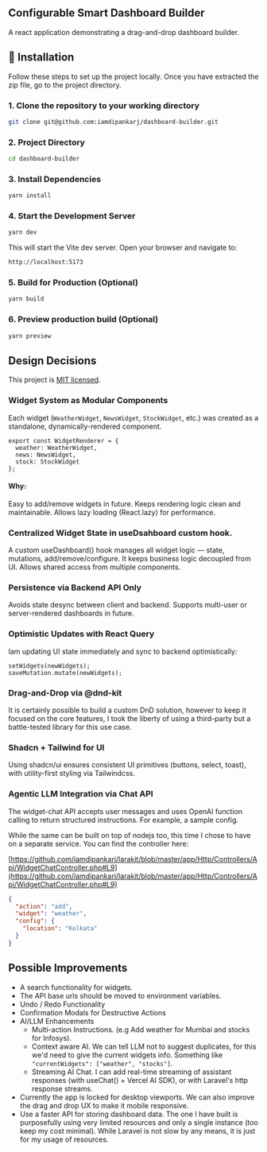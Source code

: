 ## Configurable Smart Dashboard Builder

A react application demonstrating a drag-and-drop dashboard builder.

## 🚀 Installation

Follow these steps to set up the project locally. Once you have extracted the zip file, go to the project directory.

### 1. Clone the repository to your working directory
```bash
git clone git@github.com:iamdipankarj/dashboard-builder.git
```

### 2. Project Directory
```bash
cd dashboard-builder
```

### 3. Install Dependencies

```bash
yarn install
```

### 4. Start the Development Server

```bash
yarn dev
```

This will start the Vite dev server. Open your browser and navigate to:

```bash
http://localhost:5173
```

### 5. Build for Production (Optional)

```bash
yarn build
```

### 6. Preview production build (Optional)

```bash
yarn preview
```

## Design Decisions

This project is [MIT licensed](LICENSE).
### Widget System as Modular Components
Each widget (`WeatherWidget`, `NewsWidget`, `StockWidget`, etc.) was created as a standalone, dynamically-rendered component.

```tsx
export const WidgetRenderer = {
  weather: WeatherWidget,
  news: NewsWidget,
  stock: StockWidget
};
```
#### Why:
Easy to add/remove widgets in future. Keeps rendering logic clean and maintainable. Allows lazy loading (React.lazy) for performance.

### Centralized Widget State in useDsahboard custom hook.
A custom useDashboard() hook manages all widget logic — state, mutations, add/remove/configure. It keeps business logic decoupled from UI. Allows shared access from multiple components.

### Persistence via Backend API Only
Avoids state desync between client and backend. Supports multi-user or server-rendered dashboards in future.

### Optimistic Updates with React Query
Iam updating UI state immediately and sync to backend optimistically:

```tsx
setWidgets(newWidgets);
saveMutation.mutate(newWidgets);
```
### Drag-and-Drop via @dnd-kit
It is certainly possible to build a custom DnD solution, however to keep it focused on the core features, I took the liberty of using a third-party but a battle-tested library for this use case.

### Shadcn + Tailwind for UI
Using shadcn/ui ensures consistent UI primitives (buttons, select, toast), with utility-first styling via Tailwindcss.

### Agentic LLM Integration via Chat API
The widget-chat API accepts user messages and uses OpenAI function calling to return structured instructions. For example, a sample config.

While the same can be built on top of nodejs too, this time I chose to have on a separate service. You can find the controller here:

[https://github.com/iamdipankarj/larakit/blob/master/app/Http/Controllers/Api/WidgetChatController.php#L9](https://github.com/iamdipankarj/larakit/blob/master/app/Http/Controllers/Api/WidgetChatController.php#L9)

```json
{
  "action": "add",
  "widget": "weather",
  "config": {
    "location": "Kolkata"
  }
}
```

## Possible Improvements
* A search functionality for widgets.
* The API base urls should be moved to environment variables.
* Undo / Redo Functionality
* Confirmation Modals for Destructive Actions
* AI/LLM Enhancements
  * Multi-action Instructions. (e.g Add weather for Mumbai and stocks for Infosys).
  * Context aware AI. We can tell LLM not to suggest duplicates, for this we'd need to give the current widgets info. Something like `"currentWidgets": ["weather", "stocks"]`.
  * Streaming AI Chat. I can add real-time streaming of assistant responses (with useChat() + Vercel AI SDK), or with Laravel's http response streams.
* Currently the app is locked for desktop viewports. We can also improve the drag and drop UX to make it mobile responsive.
* Use a faster API for storing dashboard data. The one I have built is purposefully using very limited resources and only a single instance (too keep my cost minimal). While Laravel is not slow by any means, it is just for my usage of resources.

